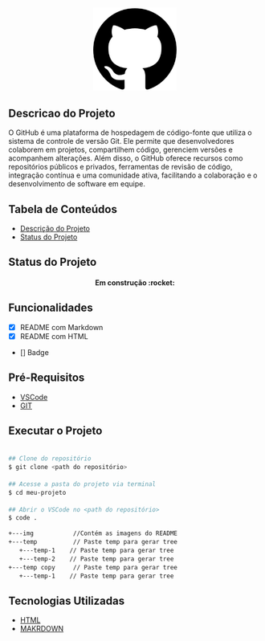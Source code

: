 
<!-- ![logo-github](./img/logo-git.png) -->

<p width="100%" align="center">
     <img src="./img/logo-git.png" width="33%">

</p>

<p id="descricaoProjeto"></p>

## Descricao do Projeto

<p align="left">
O GitHub é uma plataforma de hospedagem de código-fonte que utiliza o sistema de controle de versão Git. Ele permite que desenvolvedores colaborem em projetos, compartilhem código, gerenciem versões e acompanhem alterações. Além disso, o GitHub oferece recursos como repositórios públicos e privados, ferramentas de revisão de código, integração contínua e uma comunidade ativa, facilitando a colaboração e o desenvolvimento de software em equipe.
</p>

## Tabela de Conteúdos

<ul>
    <li><a href="descricaoProjeto">Descrição do Projeto</a></li>
    <li><a href="#">Status do Projeto</a></li>
</ul>

<p id="statusprojeto"></p>

## Status do Projeto

<h4 align="center">
    Em construção :rocket:
</h4>

## Funcionalidades

 - [X] README com Markdown
 - [X] README com HTML
 - [] Badge

## Pré-Requisitos

 - [VSCode](https://code.visualstudio.com/)
 - [GIT](https://git-scm.com/)

 ## Executar o Projeto

 ```bash

## Clone do repositório
$ git clone <path do repositório>

## Acesse a pasta do projeto via terminal
$ cd meu-projeto

## Abrir o VSCode no <path do repositório>
$ code .

 ```

 ```bash
+---img           //Contém as imagens do README
+---temp          // Paste temp para gerar tree
    +---temp-1    // Paste temp para gerar tree
    +---temp-2    // Paste temp para gerar tree
+---temp copy     // Paste temp para gerar tree
    +---temp-1    // Paste temp para gerar tree
``` 

## Tecnologias Utilizadas

 - [HTML](https://developer.mozilla.org/pt-BR/docs/Web/HTML)
 - [MAKRDOWN](https://www.markdownguide.org/) 
